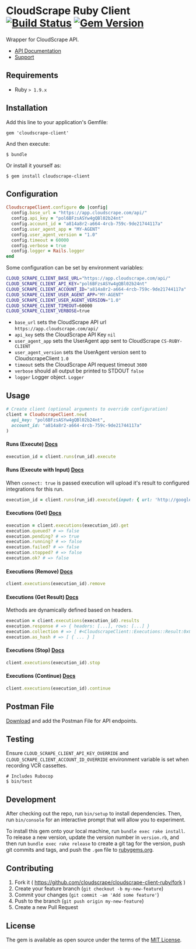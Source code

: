 # CloudScrape Ruby Client [![Build Status](https://travis-ci.org/cloudscrape/cloudscrape-client-ruby.svg?branch=master)](https://travis-ci.org/cloudscrape/cloudscrape-client-ruby) [![Gem Version](https://badge.fury.io/rb/cloudscrape-client.svg)](https://badge.fury.io/rb/cloudscrape-client)

Wrapper for CloudScrape API.

* [API Documentation](https://app.cloudscrape.com/#/api)
* [Support](https://cloudscrape.zendesk.com/hc/en-us)

## Requirements

* Ruby `> 1.9.x`

## Installation

Add this line to your application's Gemfile:

    gem 'cloudscrape-client'

And then execute:

    $ bundle

Or install it yourself as:

    $ gem install cloudscrape-client

## Configuration

``` ruby
CloudscrapeClient.configure do |config|
  config.base_url = "https://app.cloudscrape.com/api/"
  config.api_key = "pol6BFzsASYw4gQBl02b24nt"
  config.account_id = "a814a8r2-a664-4rcb-759c-9de21744117a"
  config.user_agent_app = "MY-AGENT"
  config.user_agent_version = "1.0"
  config.timeout = 60000
  config.verbose = true
  config.logger = Rails.logger
end
```

Some configuration can be set by environment variables:

``` bash
CLOUD_SCRAPE_CLIENT_BASE_URL="https://app.cloudscrape.com/api/"
CLOUD_SCRAPE_CLIENT_API_KEY="pol6BFzsASYw4gQBl02b24nt"
CLOUD_SCRAPE_CLIENT_ACCOUNT_ID="a814a8r2-a664-4rcb-759c-9de21744117a"
CLOUD_SCRAPE_CLIENT_USER_AGENT_APP="MY-AGENT"
CLOUD_SCRAPE_CLIENT_USER_AGENT_VERSION="1.0"
CLOUD_SCRAPE_CLIENT_TIMEOUT=60000
CLOUD_SCRAPE_CLIENT_VERBOSE=true
```

* `base_url` sets the CloudScrape API url `https://app.cloudscrape.com/api/`
* `api_key` sets the CloudScrape API Key `nil`
* `user_agent_app` sets the UserAgent app sent to CloudScrape `CS-RUBY-CLIENT`
* `user_agent_version` sets the UserAgent version sent to CloudscrapeClient `1.0`
* `timeout` sets the CloudScrape API request timeout `3600`
* `verbose` should all output be printed to STDOUT `false`
* `logger` Logger object. `Logger`

## Usage

``` ruby
# Create client (optional arguments to override configuration)
client = CloudscrapeClient.new(
  api_key: "pol6BFzsASYw4gQBl02b24nt",
  account_id: "a814a8r2-a664-4rcb-759c-9de21744117a"
)
```

#### Runs (Execute) [Docs](https://app.cloudscrape.com/#/api/sections/runs/execute)

``` ruby
execution_id = client.runs(run_id).execute
```

#### Runs (Execute with Input) [Docs](https://app.cloudscrape.com/#/api/sections/runs/executeWithInput)

When `connect: true` is passed execution will upload it's result to configured integrations for this run.

``` ruby
execution_id = client.runs(run_id).execute(input: { url: 'http://google.com' }, connect: true)
```

#### Executions (Get) [Docs](https://app.cloudscrape.com/#/api/sections/executions/get)

``` ruby
execution = client.executions(execution_id).get
execution.queued? # => false
execution.pending? # => true
execution.running? # => false
execution.failed? # => false
execution.stopped? # => false
execution.ok? # => false
```

#### Executions (Remove) [Docs](https://app.cloudscrape.com/#/api/sections/executions/remove)

``` ruby
client.executions(execution_id).remove
```

#### Executions (Get Result) [Docs](https://app.cloudscrape.com/#/api/sections/executions/getResult)

Methods are dynamically defined based on headers.

``` ruby
execution = client.executions(execution_id).results
execution.response # => { headers: [...], rows: [...] }
execution.collection # => [ #<CloudscrapeClient::Executions::Result:0x007ffd7d132950> ]
execution.as_hash # => [ { ... } ]
```

#### Executions (Stop) [Docs](https://app.cloudscrape.com/#/api/sections/executions/stop)

``` ruby
client.executions(execution_id).stop
```

#### Executions (Continue) [Docs](https://app.cloudscrape.com/#/api/sections/executions/continue)

``` ruby
client.executions(execution_id).continue
```

## Postman File

[Download](./postman_collection) and add the Postman File for API endpoints.

## Testing

Ensure `CLOUD_SCRAPE_CLIENT_API_KEY_OVERRIDE` and `CLOUD_SCRAPE_CLIENT_ACCOUNT_ID_OVERRIDE` environment variable is set when recording VCR cassettes.

    # Includes Rubocop
    $ bin/test

## Development

After checking out the repo, run `bin/setup` to install dependencies. Then, run `bin/console` for an interactive prompt that will allow you to experiment.

To install this gem onto your local machine, run `bundle exec rake install`. To release a new version, update the version number in `version.rb`, and then run `bundle exec rake release` to create a git tag for the version, push git commits and tags, and push the `.gem` file to [rubygems.org](https://rubygems.org).

## Contributing

1. Fork it ( https://github.com/cloudscrape/cloudscrape-client-ruby/fork )
2. Create your feature branch (`git checkout -b my-new-feature`)
3. Commit your changes (`git commit -am 'Add some feature'`)
4. Push to the branch (`git push origin my-new-feature`)
5. Create a new Pull Request

## License

The gem is available as open source under the terms of the [MIT License](http://opensource.org/licenses/MIT).
